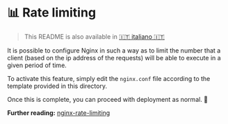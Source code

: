 # 📊 Rate limiting

> This README is also available in [🇮🇹 italiano 🇮🇹](./README_IT.md)

It is possible to configure Nginx in such a way as to limit the number that a client (based on the ip address of the requests) will be able to execute in a given period of time.

To activate this feature, simply edit the `nginx.conf` file according to the template provided in this directory.

Once this is complete, you can proceed with deployment as normal. 🚀

**Further reading:** [nginx-rate-limiting](https://www.tecmint.com/nginx-rate-limiting/)
